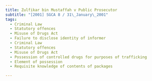 ```yaml
---
title: Zulfikar bin Mustaffah v Public Prosecutor
subtitle: "[2001] SGCA 8 / 31\_January\_2001"
tags:
  - Criminal Law
  - Statutory offences
  - Misuse of Drugs Act
  - Failure to disclose identity of informer
  - Criminal Law
  - Statutory offences
  - Misuse of Drugs Act
  - Possession of controlled drugs for purposes of trafficking
  - Element of possession
  - Requisite knowledge of contents of packages

---
```


